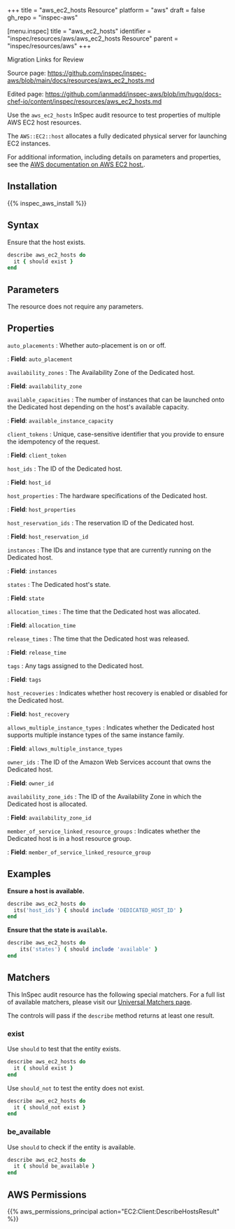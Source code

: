 +++
title = "aws_ec2_hosts Resource"
platform = "aws"
draft = false
gh_repo = "inspec-aws"

[menu.inspec]
title = "aws_ec2_hosts"
identifier = "inspec/resources/aws/aws_ec2_hosts Resource"
parent = "inspec/resources/aws"
+++

<div class="admonition-note">
<p class="admonition-note-title">Migration Links for Review</p>
<div class="admonition-note-text">
<p>Source page: <a href="https://github.com/inspec/inspec-aws/blob/main/docs/resources/aws_ec2_hosts.md">https://github.com/inspec/inspec-aws/blob/main/docs/resources/aws_ec2_hosts.md</a></p>
<p>Edited page: <a href="https://github.com/ianmadd/inspec-aws/blob/im/hugo/docs-chef-io/content/inspec/resources/aws_ec2_hosts.md">https://github.com/ianmadd/inspec-aws/blob/im/hugo/docs-chef-io/content/inspec/resources/aws_ec2_hosts.md</a></p>
</div>
</div>


Use the `aws_ec2_hosts` InSpec audit resource to test properties of multiple AWS EC2 host resources.

The `AWS::EC2::host` allocates a fully dedicated physical server for launching EC2 instances.

For additional information, including details on parameters and properties, see the [AWS documentation on AWS EC2 host.](https://docs.aws.amazon.com/AWSCloudFormation/latest/UserGuide/aws-resource-ec2-host.html).

## Installation

{{% inspec_aws_install %}}

## Syntax

Ensure that the host exists.

```ruby
describe aws_ec2_hosts do
  it { should exist }
end
```

## Parameters

The resource does not require any parameters.

## Properties

`auto_placements`
: Whether auto-placement is on or off.

: **Field**: `auto_placement`

`availability_zones`
: The Availability Zone of the Dedicated host.

: **Field**: `availability_zone`

`available_capacities`
: The number of instances that can be launched onto the Dedicated host depending on the host's available capacity.

: **Field**: `available_instance_capacity`

`client_tokens`
: Unique, case-sensitive identifier that you provide to ensure the idempotency of the request.

: **Field**: `client_token`

`host_ids`
: The ID of the Dedicated host.

: **Field**: `host_id`

`host_properties`
: The hardware specifications of the Dedicated host.

: **Field**: `host_properties`

`host_reservation_ids`
: The reservation ID of the Dedicated host.

: **Field**: `host_reservation_id`

`instances`
: The IDs and instance type that are currently running on the Dedicated host.

: **Field**: `instances`

`states`
: The Dedicated host's state.

: **Field**: `state`

`allocation_times`
: The time that the Dedicated host was allocated.

: **Field**: `allocation_time`

`release_times`
: The time that the Dedicated host was released.

: **Field**: `release_time`

`tags`
: Any tags assigned to the Dedicated host.

: **Field**: `tags`

`host_recoveries`
: Indicates whether host recovery is enabled or disabled for the Dedicated host.

: **Field**: `host_recovery`

`allows_multiple_instance_types`
: Indicates whether the Dedicated host supports multiple instance types of the same instance family.

: **Field**: `allows_multiple_instance_types`

`owner_ids`
: The ID of the Amazon Web Services account that owns the Dedicated host.

: **Field**: `owner_id`

`availability_zone_ids`
: The ID of the Availability Zone in which the Dedicated host is allocated.

: **Field**: `availability_zone_id`

`member_of_service_linked_resource_groups`
: Indicates whether the Dedicated host is in a host resource group.

: **Field**: `member_of_service_linked_resource_group`

## Examples

**Ensure a host is available.**

```ruby
describe aws_ec2_hosts do
  its('host_ids') { should include 'DEDICATED_HOST_ID' }
end
```

**Ensure that the state is `available`.**

```ruby
describe aws_ec2_hosts do
    its('states') { should include 'available' }
end
```

## Matchers

This InSpec audit resource has the following special matchers. For a full list of available matchers, please visit our [Universal Matchers page](https://www.inspec.io/docs/reference/matchers/).

The controls will pass if the `describe` method returns at least one result.

### exist

Use `should` to test that the entity exists.

```ruby
describe aws_ec2_hosts do
  it { should exist }
end
```

Use `should_not` to test the entity does not exist.

```ruby
describe aws_ec2_hosts do
  it { should_not exist }
end
```

### be_available

Use `should` to check if the entity is available.

```ruby
describe aws_ec2_hosts do
  it { should be_available }
end
```

## AWS Permissions

{{% aws_permissions_principal action="EC2:Client:DescribeHostsResult" %}}
